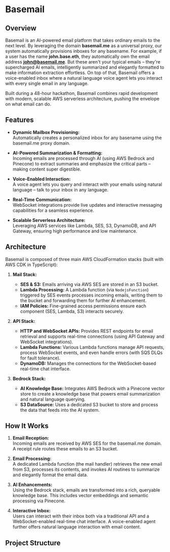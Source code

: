 # Basemail

## Overview

Basemail is an AI-powered email platform that takes ordinary emails to the next level. By leveraging the domain **basemail.me** as a universal proxy, our system automatically provisions inboxes for any basename. For example, if a user has the name **john.base.eth**, they automatically own the email address **john@basemail.me**. But these aren't your typical emails – they're supercharged AI emails, intelligently summarized and elegantly formatted to make information extraction effortless. On top of that, Basemail offers a voice-enabled inbox where a natural language voice agent lets you interact with every single email in any language.

Built during a 48-hour hackathon, Basemail combines rapid development with modern, scalable AWS serverless architecture, pushing the envelope on what email can do.

## Features

- **Dynamic Mailbox Provisioning:**  
  Automatically creates a personalized inbox for any basename using the basemail.me proxy domain.

- **AI-Powered Summarization & Formatting:**  
  Incoming emails are processed through AI (using AWS Bedrock and Pinecone) to extract summaries and emphasize the critical parts – making content super digestible.

- **Voice-Enabled Interaction:**  
  A voice agent lets you query and interact with your emails using natural language – talk to your inbox in any language.

- **Real-Time Communication:**  
  WebSocket integrations provide live updates and interactive messaging capabilities for a seamless experience.

- **Scalable Serverless Architecture:**  
  Leveraging AWS services like Lambda, SES, S3, DynamoDB, and API Gateway, ensuring high performance and low maintenance.

## Architecture

Basemail is composed of three main AWS CloudFormation stacks (built with AWS CDK in TypeScript):

1. **Mail Stack:**

   - **SES & S3:** Emails arriving via AWS SES are stored in an S3 bucket.
   - **Lambda Processing:** A Lambda function (via `NodejsFunction`) triggered by SES events processes incoming emails, writing them to the bucket and forwarding them for further AI enhancement.
   - **IAM Policies:** Fine-grained access permissions ensure each component (SES, Lambda, S3) interacts securely.

2. **API Stack:**

   - **HTTP and WebSocket APIs:** Provides REST endpoints for email retrieval and supports real-time connections (using API Gateway and WebSocket integrations).
   - **Lambda Functions:** Various Lambda functions manage API requests, process WebSocket events, and even handle errors (with SQS DLQs for fault tolerance).
   - **DynamoDB:** Manages the connections for the WebSocket-based real-time chat interface.

3. **Bedrock Stack:**
   - **AI Knowledge Base:** Integrates AWS Bedrock with a Pinecone vector store to create a knowledge base that powers email summarization and natural language querying.
   - **S3 DataSource:** Uses a dedicated S3 bucket to store and process the data that feeds into the AI system.

## How It Works

1. **Email Reception:**  
   Incoming emails are received by AWS SES for the basemail.me domain. A receipt rule routes these emails to an S3 bucket.

2. **Email Processing:**  
   A dedicated Lambda function (the mail handler) retrieves the new email from S3, processes its contents, and invokes AI routines to summarize and elegantly format the email data.

3. **AI Enhancements:**  
   Using the Bedrock stack, emails are transformed into a rich, queryable knowledge base. This includes vector embeddings and semantic processing via Pinecone.

4. **Interactive Inbox:**  
   Users can interact with their inbox both via a traditional API and a WebSocket-enabled real-time chat interface. A voice-enabled agent further offers natural language interaction with email content.

## Project Structure
